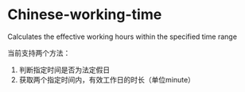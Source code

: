 # Chinese-working-time
Calculates the effective working hours within the specified time range

当前支持两个方法：
1. 判断指定时间是否为法定假日
2. 获取两个指定时间内，有效工作日的时长（单位minute）
